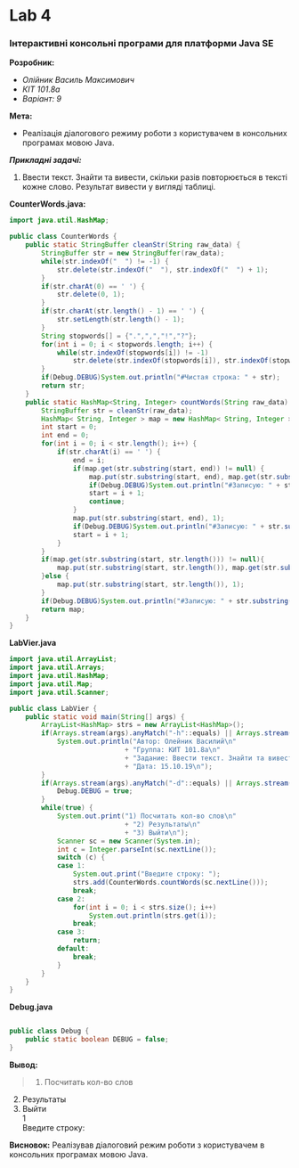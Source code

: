 # Lab 4
### Інтерактивні консольні програми для платформи Java SE
**Розробник:**
+ _Олійник Василь Максимович_
+ _КІТ 101.8а_
+ _Варіант: 9_

**Мета:**
+  Реалізація діалогового режиму роботи з користувачем в консольних програмах мовою Java.

***Прикладні задачі:***
1. Ввести текст. Знайти та вивести, скільки разів повторюється в тексті кожне слово. Результат вивести у вигляді таблиці.


__CounterWords.java:__
```Java
import java.util.HashMap;

public class CounterWords {
	public static StringBuffer cleanStr(String raw_data) {
		StringBuffer str = new StringBuffer(raw_data);
		while(str.indexOf("  ") != -1) {
			str.delete(str.indexOf("  "), str.indexOf("  ") + 1);
		}
		if(str.charAt(0) == ' ') {
			str.delete(0, 1);
		}
		if(str.charAt(str.length() - 1) == ' ') {
			str.setLength(str.length() - 1);
		}
		String stopwords[] = {".",",","!","?"};
		for(int i = 0; i < stopwords.length; i++) {
			while(str.indexOf(stopwords[i]) != -1)
				str.delete(str.indexOf(stopwords[i]), str.indexOf(stopwords[i]) + 1);
		}
		if(Debug.DEBUG)System.out.println("#Чистая строка: " + str);
		return str;
	}
	public static HashMap<String, Integer> countWords(String raw_data) {
		StringBuffer str = cleanStr(raw_data);
		HashMap< String, Integer > map = new HashMap< String, Integer >();
		int start = 0;
		int end = 0;
		for(int i = 0; i < str.length(); i++) {
			if(str.charAt(i) == ' ') {
				end = i;
				if(map.get(str.substring(start, end)) != null) {
					map.put(str.substring(start, end), map.get(str.substring(start, end)) + 1);
					if(Debug.DEBUG)System.out.println("#Записую: " + str.substring(start, end));
					start = i + 1;
					continue;
				}
				map.put(str.substring(start, end), 1);
				if(Debug.DEBUG)System.out.println("#Записую: " + str.substring(start, end));
				start = i + 1;
			}
		}
		if(map.get(str.substring(start, str.length())) != null){
			map.put(str.substring(start, str.length()), map.get(str.substring(start, str.length())) + 1);
		}else {
			map.put(str.substring(start, str.length()), 1);
		}
		if(Debug.DEBUG)System.out.println("#Записую: " + str.substring(start, str.length()));
		return map;
	}
}


```
__LabVier.java__
```java
import java.util.ArrayList;
import java.util.Arrays;
import java.util.HashMap;
import java.util.Map;
import java.util.Scanner;

public class LabVier {
	public static void main(String[] args) {
		ArrayList<HashMap> strs = new ArrayList<HashMap>();
		if(Arrays.stream(args).anyMatch("-h"::equals) || Arrays.stream(args).anyMatch("-help"::equals)) {
			System.out.println("Автор: Олейник Василий\n"
							 + "Группа: КИТ 101.8а\n"
							 + "Задание: Ввести текст. Знайти та вивести, скільки разів повторюється в тексті кожне слово. Результат вивести у вигляді таблиці.\n"
							 + "Дата: 15.10.19\n");
		}
		if(Arrays.stream(args).anyMatch("-d"::equals) || Arrays.stream(args).anyMatch("-debug"::equals)) {
			Debug.DEBUG = true;
		}
		while(true) {
			System.out.print("1) Посчитать кол-во слов\n"
							 + "2) Результаты\n"
							 + "3) Выйти\n");
			Scanner sc = new Scanner(System.in);
			int c = Integer.parseInt(sc.nextLine());
			switch (c) {
			case 1:
				System.out.print("Введите строку: ");
				strs.add(CounterWords.countWords(sc.nextLine()));
				break;
			case 2:
				for(int i = 0; i < strs.size(); i++)
					System.out.println(strs.get(i));
				break;
			case 3:
				return;
			default:
				break;
			}
		}
	}
}
```
__Debug.java__
```java

public class Debug {
	public static boolean DEBUG = false;
}
```
**Вывод:**
> 1) Посчитать кол-во слов</br>
2) Результаты</br>
3) Выйти</br>
1</br>
Введите строку:</br>

**Висновок:** Реалізував діалоговий режим роботи з користувачем в консольних програмах мовою Java.
